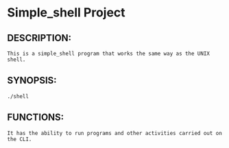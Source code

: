 # Simple_shell Project
## DESCRIPTION:
	This is a simple_shell program that works the same way as the UNIX shell.
## SYNOPSIS:
	./shell
## FUNCTIONS:
	It has the ability to run programs and other activities carried out on the CLI.
